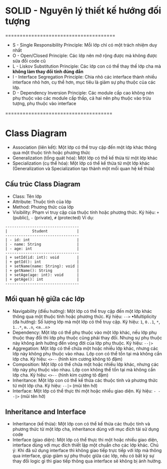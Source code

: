 # SOLID - Nguyên lý thiết kế hướng đối tượng
======================================
- S - Single Responsibility Principle: Mỗi lớp chỉ có một trách nhiệm duy nhất
- O - Open/Closed Principle: Các lớp nên mở rộng được mà không được sửa đổi code cũ
- L - Liskov Substitution Principle: Các lớp con có thể thay thế lớp cha mà **không làm thay đổi tính đúng đắn**
- I - Interface Segregation Principle: Chia nhỏ các interface thành nhiều interface nhỏ hơn, cụ thể hơn, mục tiêu là giảm sự phụ thuộc của các lớp.
- D - Dependency Inversion Principle: Các module cấp cao không nên phụ thuộc vào các module cấp thấp, cả hai nên phụ thuộc vào trừu tượng, phụ thuộc vào interface

=====================================
# Class Diagram
- Association (liên kết): Một lớp có thể truy cập đến một lớp khác thông qua một thuộc tính hoặc phương thức
- Generalization (tổng quát hóa): Một lớp có thể kế thừa từ một lớp khác
- Specialization (cụ thể hóa): Một lớp có thể kế thừa từ một lớp khác
(Generalization và Specialization tạo thành một mối quan hệ kế thừa)

## Cấu trúc Class Diagram
- Class: Tên lớp
- Attribute: Thuộc tính của lớp
- Method: Phương thức của lớp
- Visibility: Phạm vi truy cập của thuộc tính hoặc phương thức. Ký hiệu: `+` (public), `-` (private), `#` (protected)
Ví dụ:
```
---------------------------------
|           Student             |
---------------------------------
| - id: int                     |
| - name: String                |
| - age: int                    |
---------------------------------
| + setId(id: int): void        |
| + getId(): int                |
| + setName(name: String): void |
| + getName(): String           |
| + setAge(age: int): void      |
| + getAge(): int               |
---------------------------------
```


## Mối quan hệ giữa các lớp
- Navigability (điều hướng): Một lớp có thể truy cập đến một lớp khác thông qua một thuộc tính hoặc phương thức. Ký hiệu: `-->`
•Multiplicity (đa hướng): Số lượng lớp mà một lớp có thể truy cập. Ký hiệu: `1`, `0..1`, `*`, `1..*`, `m..n`, <`m..n`>
- Dependency: Một lớp có thể phụ thuộc vào một lớp khác, nếu lớp phụ thuộc thay đổi thì lớp phụ thuộc cũng phải thay đổi. Nhưng sự phụ thuộc này không ảnh hưởng đến vòng đời của lớp phụ thuộc. Ký hiệu: `--|>`
- Aggregation: Một lớp có thể chứa một hoặc nhiều lớp khác, nhưng các lớp này không phụ thuộc vào nhau. Lớp con có thể tồn tại mà không cần lớp cha. Ký hiệu: `<>--` (hình kim cương không tô đậm)
- Composition: Một lớp có thể chứa một hoặc nhiều lớp khác, nhưng các lớp này phụ thuộc vào nhau. Lớp con không thể tồn tại mà không cần lớp cha. Ký hiệu: `<>--` (hình kim cương tô đậm)
- Inheritance: Một lớp con có thể kế thừa các thuộc tính và phương thức từ một lớp cha. Ký hiệu: `--|>` (mũi tên hở)
- Interface: Một lớp có thể thực thi một hoặc nhiều giao diện. Ký hiệu: `- - -|>` (mũi tên hở)
## Inheritance and Interface
- Inheritance (kế thừa): Một lớp con có thể kế thừa các thuộc tính và phương thức từ một lớp cha, inheritance dùng với mục đích tái sử dụng code
- Interface (giao diện): Một lớp có thể thực thi một hoặc nhiều giao diện, interface dùng với mục đích thiết lập một chuẩn cho các lớp khác. Chú ý: Khi đã sử dụng interface thì không giao tiếp trực tiếp với lớp mà thông qua interface, giúp giảm sự phụ thuộc giữa các lớp, nếu có bất kỳ sự thay đổi logic gì thì giao tiếp thông qua interface sẽ không bị ảnh hưởng.